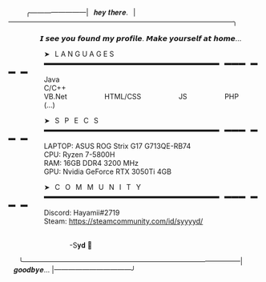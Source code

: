 ⠀
⠀⠀╭————————|⠀𝒉𝒆𝒚 𝒕𝒉𝒆𝒓𝒆.⠀|————————————————————————————————╮                                                                                                                                                                                                     
⠀⠀⠀⠀ 
           
                𝙄 𝙨𝙚𝙚 𝙮𝙤𝙪 𝙛𝙤𝙪𝙣𝙙 𝙢𝙮 𝙥𝙧𝙤𝙛𝙞𝙡𝙚. 𝙈𝙖𝙠𝙚 𝙮𝙤𝙪𝙧𝙨𝙚𝙡𝙛 𝙖𝙩 𝙝𝙤𝙢𝙚...                                                                                                                                                                                                      
      
                  ➤⠀L A N G U A G E S                                                                                                                                                                                                      
                  ▬▬▬▬▬▬▬▬▬▬▬▬▬▬▬▬▬▬▬▬▬▬▬▬▬⠀▬▬▬⠀▬▬⠀▬                                                                                                                                                                                                      
                  Java  
                  C/C++                                                                                                                                                                                                     
                  VB.Net
                  HTML/CSS
                  JS
                  PHP
                  (...)
      
                  ➤⠀S⠀P⠀E⠀C⠀S                                                                                                                                                                                                     
                  ▬▬▬▬▬▬▬▬▬▬▬▬▬▬▬▬▬▬▬▬▬▬▬▬▬⠀▬▬▬⠀▬▬⠀▬                                                                                                                                                                                                      
                  LAPTOP: ASUS ROG Strix G17 G713QE-RB74                                                                                                                                                                                                      
                  CPU: Ryzen 7-5800H  
                  RAM: 16GB DDR4 3200 MHz                                                                                                                                                                                                      
                  GPU: Nvidia GeForce RTX 3050Ti 4GB
      
                  ➤⠀C⠀O⠀M⠀M⠀U⠀N⠀I⠀T⠀Y                                                                                                                                                                                                    
                  ▬▬▬▬▬▬▬▬▬▬▬▬▬▬▬▬▬▬▬▬▬▬▬▬▬⠀▬▬▬⠀▬▬⠀▬                                                                                                                                                                                                   
                  Discord: Hayamii#2719                                                                                                                                                                                                    
                  Steam: https://steamcommunity.com/id/syyyyd/
      
                                                                                                                                                               -S𝐲𝐝 🍙                                        
     
⠀⠀╰———————————————————————————————|⠀𝒈𝒐𝒐𝒅𝒃𝒚𝒆... |———————————╯


